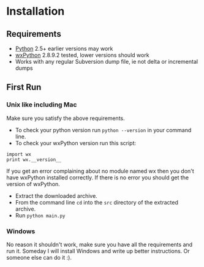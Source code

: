 # Installation #

## Requirements ##

  * [Python](http://www.python.org/download/) 2.5+ earlier versions may work
  * [wxPython](http://www.wxpython.org/download.php) 2.8.9.2 tested, lower versions should work
  * Works with any regular Subversion dump file, ie not delta or incremental dumps

## First Run ##
### Unix like including Mac ###
Make sure you satisfy the above requirements.

  * To check your python version run `python --version` in your command line.
  * To check your wxPython version run this script:
```
import wx
print wx.__version__
```
If you get an error complaining about no module named wx then you don't have wxPython installed correctly. If there is no error you should get the version of wxPython.
  * Extract the downloaded archive.
  * From the command line `cd` into the `src` directory of the extracted archive.
  * Run `python main.py`

### Windows ###
No reason it shouldn't work, make sure you have all the requirements and run it. Someday I will install Windows and write up better instructions. Or someone else can do it :).